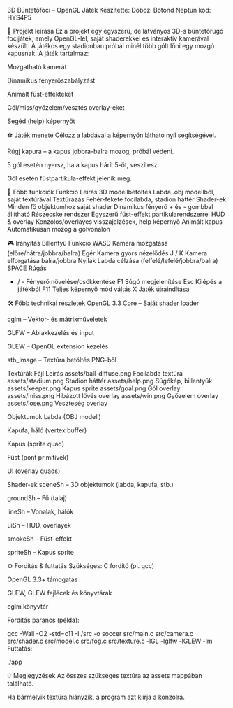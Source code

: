 3D Büntetőfoci – OpenGL Játék
Készítette: Dobozi Botond
Neptun kód: HYS4P5

📝 Projekt leírása
Ez a projekt egy egyszerű, de látványos 3D-s büntetőrúgó focijáték, amely OpenGL-lel, saját shaderekkel és interaktív kamerával készült. A játékos egy stadionban próbál minél több gólt lőni egy mozgó kapusnak.
A játék tartalmaz:

Mozgatható kamerát

Dinamikus fényerőszabályzást

Animált füst-effekteket

Gól/miss/győzelem/vesztés overlay-eket

Segéd (help) képernyőt

⚽ Játék menete
Célozz a labdával a képernyőn látható nyíl segítségével.

Rúgj kapura – a kapus jobbra-balra mozog, próbál védeni.

5 gól esetén nyersz, ha a kapus hárít 5-öt, veszítesz.

Gól esetén füstpartikula-effekt jelenik meg.

🚀 Főbb funkciók
Funkció	Leírás
3D modellbetöltés	Labda .obj modellből, saját textúrával
Textúrázás	Fehér-fekete focilabda, stadion háttér
Shader-ek	Minden fő objektumhoz saját shader
Dinamikus fényerő	+ és - gombbal állítható
Részecske rendszer	Egyszerű füst-effekt partikularendszerrel
HUD & overlay	Konzolos/overlayes visszajelzések, help képernyő
Animált kapus	Automatikusan mozog a gólvonalon

🎮 Irányítás
Billentyű	Funkció
WASD	Kamera mozgatása (előre/hátra/jobbra/balra)
Egér	Kamera gyors nézelődés
J / K	Kamera elforgatása balra/jobbra
Nyilak	Labda célzása (felfelé/lefelé/jobbra/balra)
SPACE	Rúgás
+ / -	Fényerő növelése/csökkentése
F1	Súgó megjelenítése
Esc	Kilépés a játékból
F11	Teljes képernyő mód váltás
X	Játék újraindítása

🛠️ Főbb technikai részletek
OpenGL 3.3 Core – Saját shader loader

cglm – Vektor- és mátrixműveletek

GLFW – Ablakkezelés és input

GLEW – OpenGL extension kezelés

stb_image – Textúra betöltés PNG-ből

Textúrák
Fájl	Leírás
assets/ball_diffuse.png	Focilabda textúra
assets/stadium.png	Stadion háttér
assets/help.png	Súgókép, billentyűk
assets/keeper.png	Kapus sprite
assets/goal.png	Gól overlay
assets/miss.png	Hibázott lövés overlay
assets/win.png	Győzelem overlay
assets/lose.png	Veszteség overlay

Objektumok
Labda (OBJ modell)

Kapufa, háló (vertex buffer)

Kapus (sprite quad)

Füst (pont primitívek)

UI (overlay quads)

Shader-ek
sceneSh – 3D objektumok (labda, kapufa, stb.)

groundSh – Fű (talaj)

lineSh – Vonalak, hálók

uiSh – HUD, overlayek

smokeSh – Füst-effekt

spriteSh – Kapus sprite

⚙️ Fordítás & futtatás
Szükséges:
C fordító (pl. gcc)

OpenGL 3.3+ támogatás

GLFW, GLEW fejlécek és könyvtárak

cglm könyvtár

Fordítás parancs (példa):

gcc -Wall -O2 -std=c11 -I./src -o soccer src/main.c src/camera.c src/shader.c src/model.c src/fog.c src/texture.c -lGL -lglfw -lGLEW -lm
Futtatás:

./app

💡 Megjegyzések
Az összes szükséges textúra az assets mappában található.

Ha bármelyik textúra hiányzik, a program azt kiírja a konzolra.
